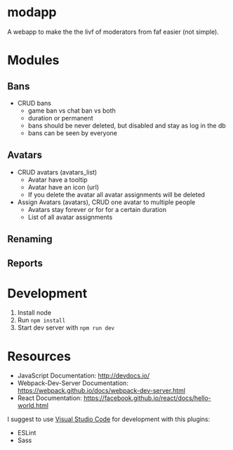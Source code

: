 # modapp
A webapp to make the the livf of moderators from faf easier (not simple).

# Modules

## Bans
* CRUD bans
  * game ban vs chat ban vs both
  * duration or permanent
  * bans should be never deleted, but disabled and stay as log in the db
  * bans can be seen by everyone

## Avatars
* CRUD avatars (avatars_list)
  * Avatar have a tooltip
  * Avatar have an icon (url)
  * If you delete the avatar all avatar assignments will be deleted
* Assign Avatars (avatars), CRUD one avatar to multiple people
  * Avatars stay forever or for for a certain duration
  * List of all avatar assignments

## Renaming

## Reports

# Development

1. Install node
2. Run `npm install`
3. Start dev server with `npm run dev`

# Resources

* JavaScript Documentation: http://devdocs.io/
* Webpack-Dev-Server Documentation: https://webpack.github.io/docs/webpack-dev-server.html 
* React Documentation: https://facebook.github.io/react/docs/hello-world.html 

I suggest to use [Visual Studio Code](https://facebook.github.io/react/docs/hello-world.html) for development with this plugins:
* ESLint
* Sass
